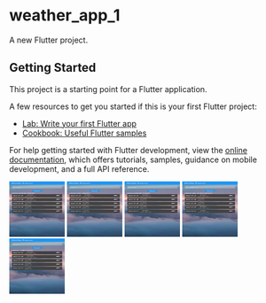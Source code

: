 # weather_app_1

A new Flutter project.

## Getting Started

This project is a starting point for a Flutter application.

A few resources to get you started if this is your first Flutter project:

- [Lab: Write your first Flutter app](https://docs.flutter.dev/get-started/codelab)
- [Cookbook: Useful Flutter samples](https://docs.flutter.dev/cookbook)

For help getting started with Flutter development, view the
[online documentation](https://docs.flutter.dev/), which offers tutorials,
samples, guidance on mobile development, and a full API reference.

<img src="./WeatherAppImages/localhost_58203_(Samsung Galaxy S20 Ultra).png" alt="Image of weather app" height = 100 width=100/> 
<img src="./WeatherAppImages/localhost_58203_(Samsung Galaxy S20 Ultra) (1).png" alt="Image of weather app" height = 100 width=100/>
<img src="./WeatherAppImages/localhost_58203_(Samsung Galaxy S20 Ultra) (2).png" alt="Image of weather app" height = 100 width=100/>
<img src="./WeatherAppImages/localhost_58203_(Samsung Galaxy S20 Ultra) (3).png" alt="Image of weather app" height = 100 width=100/>
<img src="./WeatherAppImages/localhost_58203_(Samsung Galaxy S20 Ultra) (4).png" alt="Image of weather app" height = 100 width=100/>